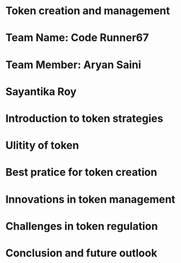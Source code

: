 # Token creation and management
# Team Name: Code Runner67
# Team Member: Aryan Saini
# Sayantika Roy
# Introduction to token strategies
# Ulitity of token
# Best pratice for token creation
# Innovations in token management
# Challenges in token regulation
# Conclusion and future outlook

